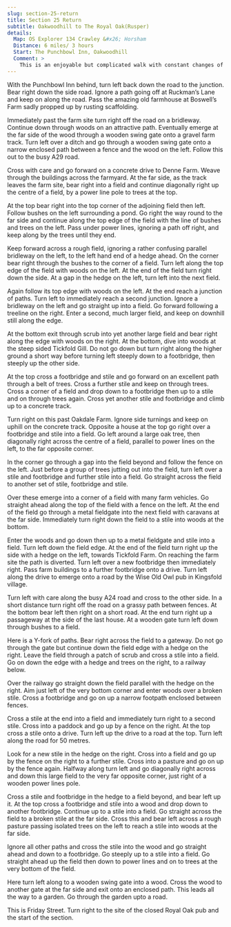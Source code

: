 ```yaml
---
slug: section-25-return
title: Section 25 Return
subtitle: Oakwoodhill to The Royal Oak(Rusper)
details:
  Map: OS Explorer 134 Crawley &#x26; Horsham
  Distance: 6 miles/ 3 hours
  Start: The Punchbowl Inn, Oakwoodhill
  Comment: >
    This is an enjoyable but complicated walk with constant changes of direction and many instructions to follow. Keep an careful eye on the map.
---
```

With the Punchbowl Inn behind, turn left back down the road to the junction. Bear right down the side road. Ignore a path going off at Ruckman’s Lane and keep on along the road. Pass the amazing old farmhouse at Boswell’s Farm sadly propped up by rusting scaffolding.

Immediately past the farm site turn right off the road on a bridleway. Continue down through woods on an attractive path. Eventually emerge at the far side of the wood through a wooden swing gate onto a gravel farm track. Turn left over a ditch and go through a wooden swing gate onto a narrow enclosed path between a fence and the wood on the left. Follow this out to the busy A29 road.

Cross with care and go forward on a concrete drive to Denne Farm. Weave through the buildings across the farmyard. At the far side, as the track leaves the farm site, bear right into a field and continue diagonally right up the centre of a field, by a power line pole to trees at the top.

At the top bear right into the top corner of the adjoining field then left. Follow bushes on the left surrounding a pond. Go right the way round to the far side and continue along the top edge of the field with the line of bushes and trees on the left. Pass under power lines, ignoring a path off right, and keep along by the trees until they end.

Keep forward across a rough field, ignoring a rather confusing parallel bridleway on the left, to the left hand end of a hedge ahead. On the corner bear right through the bushes to the corner of a field. Turn left along the top edge of the field with woods on the left. At the end of the field turn right down the side. At a gap in the hedge on the left, turn left into the next field.

Again follow its top edge with woods on the left. At the end reach a junction of paths. Turn left to immediately reach a second junction. Ignore a bridleway on the left and go straight up into a field. Go forward following a treeline on the right. Enter a second, much larger field, and keep on downhill still along the edge.

At the bottom exit through scrub into yet another large field and bear right along the edge with woods on the right. At the bottom, dive into woods at the steep sided Tickfold Gill. Do not go down but turn right along the higher ground a short way before turning left steeply down to a footbridge, then steeply up the other side.

At the top cross a footbridge and stile and go forward on an excellent path through a belt of trees. Cross a further stile and keep on through trees. Cross a corner of a field and drop down to a footbridge then up to a stile and on through trees again. Cross yet another stile and footbridge and climb up to a concrete track.

Turn right on this past Oakdale Farm. Ignore side turnings and keep on uphill on the concrete track. Opposite a house at the top go right over a footbridge and stile into a field. Go left around a large oak tree, then diagonally right across the centre of a field, parallel to power lines on the left, to the far opposite corner.

In the corner go through a gap into the field beyond and follow the fence on the left. Just before a group of trees jutting out into the field, turn left over a stile and footbridge and further stile into a field. Go straight across the field to another set of stile, footbridge and stile.

Over these emerge into a corner of a field with many farm vehicles. Go straight ahead along the top of the field with a fence on the left. At the end of the field go through a metal fieldgate into the next field with caravans at the far side. Immediately turn right down the field to a stile into woods at the bottom.

Enter the woods and go down then up to a metal fieldgate and stile into a field. Turn left down the field edge. At the end of the field turn right up the side with a hedge on the left, towards Tickfold Farm. On reaching the farm site the path is diverted. Turn left over a new footbridge then immediately right. Pass farm buildings to a further footbridge onto a drive. Turn left along the drive to emerge onto a road by the Wise Old Owl pub in Kingsfold village.

Turn left with care along the busy A24 road and cross to the other side. In a short distance turn right off the road on a grassy path between fences. At the bottom bear left then right on a short road. At the end turn right up a passageway at the side of the last house. At a wooden gate turn left down through bushes to a field.

Here is a Y-fork of paths. Bear right across the field to a gateway. Do not go through the gate but continue down the field edge with a hedge on the right. Leave the field through a patch of scrub and cross a stile into a field. Go on down the edge with a hedge and trees on the right, to a railway below.

Over the railway go straight down the field parallel with the hedge on the right. Aim just left of the very bottom corner and enter woods over a broken stile. Cross a footbridge and go on up a narrow footpath enclosed between fences.

Cross a stile at the end into a field and immediately turn right to a second stile. Cross into a paddock and go up by a fence on the right. At the top cross a stile onto a drive. Turn left up the drive to a road at the top. Turn left along the road for 50 metres.

Look for a new stile in the hedge on the right. Cross into a field and go up by the fence on the right to a further stile. Cross into a pasture and go on up by the fence again. Halfway along turn left and go diagonally right across and down this large field to the very far opposite corner, just right of a wooden power lines pole.

Cross a stile and footbridge in the hedge to a field beyond, and bear left up it. At the top cross a footbridge and stile into a wood and drop down to another footbridge. Continue up to a stile into a field. Go straight across the field to a broken stile at the far side. Cross this and bear left across a rough pasture passing isolated trees on the left to reach a stile into woods at the far side.

Ignore all other paths and cross the stile into the wood and go straight ahead and down to a footbridge. Go steeply up to a stile into a field. Go straight ahead up the field then down to power lines and on to trees at the very bottom of the field.

Here turn left along to a wooden swing gate into a wood. Cross the wood to another gate at the far side and exit onto an enclosed path. This leads all the way to a garden. Go through the garden upto a road.

This is Friday Street. Turn right to the site of the closed Royal Oak pub and the start of the section.

